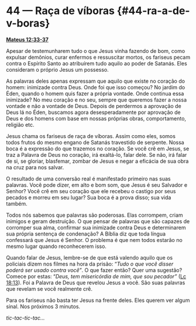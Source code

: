 # 44 — Raça de víboras {#44-ra-a-de-v-boras}

[**Mateus 12:33-37**](http://bibliaonline.com.br/acf/mt/12/33-37)

Apesar de testemunharem tudo o que Jesus vinha fazendo de bom, como expulsar demônios, curar enfermos e ressuscitar mortos, os fariseus pecam contra o Espírito Santo ao atribuírem tudo aquilo ao poder de Satanás. Eles consideram o próprio Jesus um possesso.

As palavras deles apenas expressam que aquilo que existe no coração do homem: inimizade contra Deus. Onde foi que isso começou? No jardim do Éden, quando o homem quis fazer a própria vontade. Onde continua essa inimizade? No meu coração e no seu, sempre que queremos fazer a nossa vontade e não a vontade de Deus. Depois de perdermos a aprovação de Deus lá no Éden, buscamos agora desesperadamente por aprovação de Deus e dos homens com base em nossas próprias obras, comportamento, religião etc.

Jesus chama os fariseus de raça de víboras. Assim como eles, somos todos frutos do mesmo engano de Satanás travestido de serpente. Nossa boca é a expressão do que trazemos no coração. Se você crê em Jesus, se traz a Palavra de Deus no coração, irá exaltá-lo, falar dele. Se não, irá falar de si, se gloriar, blasfemar, zombar de Jesus e negar a eficácia de sua obra na cruz para nos salvar.

O resultado de uma conversão real é manifestado primeiro nas suas palavras. Você pode dizer, em alto e bom som, que Jesus é seu Salvador e Senhor? Você crê em seu coração que ele recebeu o castigo por seus pecados e morreu em seu lugar? Sua boca é a prova disso; sua vida também.

Todos nós sabemos que palavras são poderosas. Elas corrompem, criam inimigos e geram destruição. O que pensar de palavras que são capazes de corromper sua alma, confirmar sua inimizade contra Deus e determinarem sua própria sentença de condenação? A Bíblia diz que toda língua confessará que Jesus é Senhor. O problema é que nem todos estarão no mesmo lugar quando reconhecerem isso.

Quando falar de Jesus, lembre-se de que está valendo aquilo que os policiais dizem nos filmes na hora da prisão: “_Tudo o que você disser poderá ser usado contra você”_. O que fazer então? Quer uma sugestão? Comece por estas: “_Deus, tem misericórdia de mim, que sou pecador”_ ([Lc 18:13](http://bibliaonline.com.br/acf/lc/18/13)). Foi a Palavra de Deus que revelou Jesus a você. São suas palavras que revelam se você realmente crê.

Para os fariseus não basta ter Jesus na frente deles. Eles querem ver algum sinal. Nos próximos 3 minutos.

_tic-tac-tic-tac..._